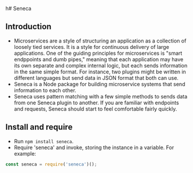 h# Seneca

## Introduction
- Microservices are a style of structuring an application as a collection of loosely tied services. It is a style for continuous delivery of large applications. One of the guiding principles for microservices is "smart endppoints and dumb pipes," meaning that each application may have its own separate and complex internal logic, but each sends information in the same simple format. For instance, two plugins might be written in different languages but send data in JSON format that both can use.
- Seneca is a Node package for building microservice systems that send information to each other. 
- Seneca uses pattern matching with a few simple methods to sends data from one Seneca plugin to another. If you are familiar with endpoints and requests, Seneca should start to feel comfortable fairly quickly.

## Install and require
- Run ```npm install seneca```.
- Require 'seneca' and invoke, storing the instance in a variable. For example:
```js
const seneca = require('seneca')();
```

